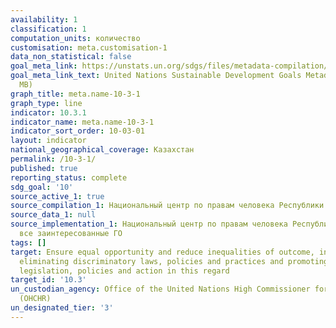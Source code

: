 ```yaml
---
availability: 1
classification: 1
computation_units: количество
customisation: meta.customisation-1
data_non_statistical: false
goal_meta_link: https://unstats.un.org/sdgs/files/metadata-compilation/Metadata-Goal-10.pdf
goal_meta_link_text: United Nations Sustainable Development Goals Metadata (PDF 4.0
  MB)
graph_title: meta.name-10-3-1
graph_type: line
indicator: 10.3.1
indicator_name: meta.name-10-3-1
indicator_sort_order: 10-03-01
layout: indicator
national_geographical_coverage: Казахстан
permalink: /10-3-1/
published: true
reporting_status: complete
sdg_goal: '10'
source_active_1: true
source_compilation_1: Национальный центр по правам человека Республики Казахстан
source_data_1: null
source_implementation_1: Национальный центр по правам человека Республики Казахстан,
  все заинтересованные ГО
tags: []
target: Ensure equal opportunity and reduce inequalities of outcome, including by
  eliminating discriminatory laws, policies and practices and promoting appropriate
  legislation, policies and action in this regard
target_id: '10.3'
un_custodian_agency: Office of the United Nations High Commissioner for Human Rights
  (OHCHR)
un_designated_tier: '3'
---
```

